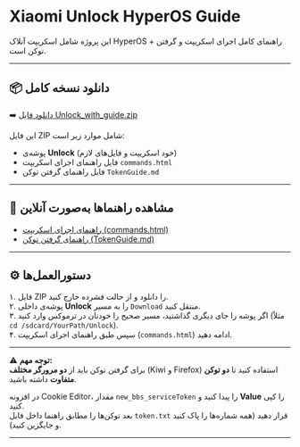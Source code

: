 # Xiaomi Unlock HyperOS Guide  

این پروژه شامل اسکریپت آنلاک HyperOS + راهنمای کامل اجرای اسکریپت و گرفتن توکن است.  

---

## 📦 دانلود نسخه کامل  

➡️ [دانلود فایل Unlock_with_guide.zip](./Unlock_with_guide.zip)  

این فایل ZIP شامل موارد زیر است:  
- پوشه‌ی **Unlock** (خود اسکریپت و فایل‌های لازم)  
- فایل راهنمای اجرای اسکریپت `commands.html`  
- فایل راهنمای گرفتن توکن `TokenGuide.md`  

---

## 📄 مشاهده راهنماها به‌صورت آنلاین  

- [راهنمای اجرای اسکریپت (commands.html)](./commands.html)  
- [راهنمای گرفتن توکن (TokenGuide.md)](./TokenGuide.md)  

---

## ⚙️ دستورالعمل‌ها

۱. فایل ZIP را دانلود و از حالت فشرده خارج کنید.  
۲. پوشه‌ی داخلی **Unlock** را به مسیر `Download` منتقل کنید.  
۳. اگر پوشه را جای دیگری گذاشتید، مسیر صحیح را خودتان در ترموکس وارد کنید (مثلاً `cd /sdcard/YourPath/Unlock`).  
۴. سپس طبق راهنمای اجرای اسکریپت (`commands.html`) ادامه دهید.  

---

⚠️ **توجه مهم:**  
برای گرفتن توکن باید از **دو مرورگر مختلف** (Kiwi و Firefox) استفاده کنید تا **دو توکن متفاوت** داشته باشید.  

در افزونه Cookie Editor، مقدار `new_bbs_serviceToken` را پیدا کنید و **Value** را کپی کنید.  
بعد توکن‌ها را مطابق راهنما داخل فایل `token.txt` قرار دهید (همه شماره‌ها را پاک کنید و جایگزین کنید).  

---